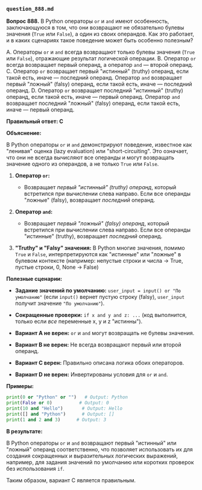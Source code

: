 ### `question_888.md`

**Вопрос 888.** В Python операторы `or` и `and` имеют особенность, заключающуюся в том, что они возвращают не обязательно булевы значения (`True` или `False`), а один из своих операндов. Как это работает, и в каких сценариях такое поведение может быть особенно полезным?

A. Операторы `or` и `and` всегда возвращают только булевы значения (`True` или `False`), отражающие результат логической операции.
B. Оператор `or` всегда возвращает первый операнд, а оператор `and` — второй операнд.
C. Оператор `or` возвращает первый "истинный" (truthy) операнд, если такой есть, иначе — последний операнд. Оператор `and` возвращает первый "ложный" (falsy) операнд, если такой есть, иначе — последний операнд.
D. Оператор `or` возвращает последний "истинный" (truthy) операнд, если такой есть, иначе — первый операнд. Оператор `and` возвращает последний "ложный" (falsy) операнд, если такой есть, иначе — первый операнд.

**Правильный ответ: C**

**Объяснение:**

В Python операторы `or` и `and` демонстрируют поведение, известное как "ленивая" оценка (lazy evaluation) или "short-circuiting". Это означает, что они не всегда вычисляют все операнды и могут возвращать значение одного из операндов, а не только `True` или `False`.

1.  **Оператор `or`:**
    *   Возвращает *первый "истинный" (truthy) операнд*, который встретился при вычислении слева направо. Если все операнды "ложные" (falsy), возвращает *последний* операнд.

2.  **Оператор `and`:**
    *   Возвращает *первый "ложный" (falsy) операнд*, который встретился при вычислении слева направо. Если все операнды "истинные" (truthy), возвращает *последний* операнд.

3.  **"Truthy" и "Falsy" значения:** В Python многие значения, помимо `True` и `False`, интерпретируются как "истинные" или "ложные" в булевом контексте (например: непустые строки и числа -> True, пустые строки, 0, None -> False)

**Полезные сценарии:**

*   **Задание значений по умолчанию:** `user_input = input() or "По умолчанию"` (если `input()` вернет пустую строку (falsy), `user_input` получит значение `"По умолчанию"`).
*   **Сокращенные проверки:** `if x and y and z: ...` (код выполнится, только если *все* переменные x, y и z "истинны").

*   **Вариант A не верен:** `or` и `and` могут возвращать не булевы значения.
*   **Вариант B не верен:**  Не всегда возвращают первый или второй операнд.
*   **Вариант C верен:** Правильно описана логика обоих операторов.
*   **Вариант D не верен:** Инвертированы условия для `or` и `and`.

**Примеры:**

```python
print(0 or "Python" or "")   # Output: Python
print(False or 0)          # Output: 0
print(10 and "Hello")       # Output: Hello
print([] and "Python")      # Output: []
print(1 and 2 and 3)      # Output: 3
```

**В результате:**

В Python операторы `or` и `and` возвращают первый "истинный" или "ложный" операнд соответственно, что позволяет использовать их для создания сокращенных и выразительных логических выражений, например, для задания значений по умолчанию или коротких проверок без использования `if`.

Таким образом, вариант C является правильным.
